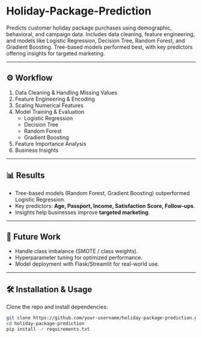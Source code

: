 # Holiday-Package-Prediction
Predicts customer holiday package purchases using demographic, behavioral, and campaign data. Includes data cleaning, feature engineering, and models like Logistic Regression, Decision Tree, Random Forest, and Gradient Boosting. Tree-based models performed best, with key predictors offering insights for targeted marketing.

---

## ⚙️ Workflow
1. Data Cleaning & Handling Missing Values  
2. Feature Engineering & Encoding  
3. Scaling Numerical Features  
4. Model Training & Evaluation  
   - Logistic Regression  
   - Decision Tree  
   - Random Forest  
   - Gradient Boosting  
5. Feature Importance Analysis  
6. Business Insights  

---

## 📊 Results
- Tree-based models (Random Forest, Gradient Boosting) outperformed Logistic Regression.  
- Key predictors: **Age, Passport, Income, Satisfaction Score, Follow-ups**.  
- Insights help businesses improve **targeted marketing**.  

---

## 🚀 Future Work
- Handle class imbalance (SMOTE / class weights).  
- Hyperparameter tuning for optimized performance.  
- Model deployment with Flask/Streamlit for real-world use.  

---

## 🛠️ Installation & Usage
Clone the repo and install dependencies:

```bash
git clone https://github.com/your-username/holiday-package-prediction.git
cd holiday-package-prediction
pip install -r requirements.txt

